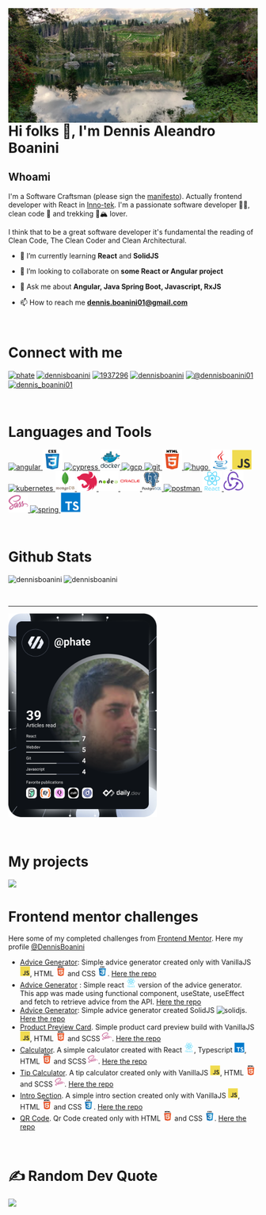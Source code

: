 <img align="right" alt="Coding" src="./images/lake2.jpg">

# Hi folks 👋, I'm Dennis Aleandro Boanini

## Whoami
I'm a Software Craftsman (please sign the [manifesto](http://manifesto.softwarecraftsmanship.org/#/en)). Actually frontend developer with React in [Inno-tek](https://www.inno-tek.it).
I'm a passionate software developer 🧑‍💻, clean code 🧹 and trekking 🥾🏔 lover. 

I think that to be a great software developer it's fundamental the reading of Clean Code, The Clean Coder and Clean Architectural.


- 🌱 I’m currently learning **React** and **SolidJS**

- 👯 I’m looking to collaborate on **some React or Angular project**

- 💬 Ask me about **Angular, Java Spring Boot, Javascript, RxJS**

- 📫 How to reach me [**dennis.boanini01@gmail.com**](mailto:dennis.boanini01@gmail.com)

<br />

# Connect with me
<p align="left">
<a href="https://dev.to/phate" target="blank"><img align="center" src="https://raw.githubusercontent.com/rahuldkjain/github-profile-readme-generator/master/src/images/icons/Social/devto.svg" alt="phate" height="30" width="40" /></a>
<a href="https://linkedin.com/in/dennisboanini" target="blank"><img align="center" src="https://raw.githubusercontent.com/rahuldkjain/github-profile-readme-generator/master/src/images/icons/Social/linked-in-alt.svg" alt="dennisboanini" height="30" width="40" /></a>
<a href="https://stackoverflow.com/users/1937296" target="blank"><img align="center" src="https://raw.githubusercontent.com/rahuldkjain/github-profile-readme-generator/master/src/images/icons/Social/stack-overflow.svg" alt="1937296" height="30" width="40" /></a>
<a href="https://codesandbox.com/dennisboanini" target="blank"><img align="center" src="https://raw.githubusercontent.com/rahuldkjain/github-profile-readme-generator/master/src/images/icons/Social/codesandbox.svg" alt="dennisboanini" height="30" width="40" /></a>
<a href="https://medium.com/@dennisboanini01" target="blank"><img align="center" src="https://raw.githubusercontent.com/rahuldkjain/github-profile-readme-generator/master/src/images/icons/Social/medium.svg" alt="@dennisboanini01" height="30" width="40" /></a>
<a href="https://www.hackerrank.com/dennis_boanini01" target="blank"><img align="center" src="https://raw.githubusercontent.com/rahuldkjain/github-profile-readme-generator/master/src/images/icons/Social/hackerrank.svg" alt="dennis_boanini01" height="30" width="40" /></a>
</p>

<br />

# Languages and Tools
<p align="left"> 
<a href="https://angular.io" target="_blank" rel="noreferrer"> <img src="https://angular.io/assets/images/logos/angular/angular.svg" alt="angular" width="40" height="40"/> </a> <a href="https://www.w3schools.com/css/" target="_blank" rel="noreferrer"> <img src="https://raw.githubusercontent.com/devicons/devicon/master/icons/css3/css3-original-wordmark.svg" alt="css3" width="40" height="40"/> </a> <a href="https://www.cypress.io" target="_blank" rel="noreferrer"> <img src="https://raw.githubusercontent.com/simple-icons/simple-icons/6e46ec1fc23b60c8fd0d2f2ff46db82e16dbd75f/icons/cypress.svg" alt="cypress" width="40" height="40"/> </a> <a href="https://www.docker.com/" target="_blank" rel="noreferrer"> <img src="https://raw.githubusercontent.com/devicons/devicon/master/icons/docker/docker-original-wordmark.svg" alt="docker" width="40" height="40"/> </a> <a href="https://cloud.google.com" target="_blank" rel="noreferrer"> <img src="https://www.vectorlogo.zone/logos/google_cloud/google_cloud-icon.svg" alt="gcp" width="40" height="40"/> </a> <a href="https://git-scm.com/" target="_blank" rel="noreferrer"> <img src="https://www.vectorlogo.zone/logos/git-scm/git-scm-icon.svg" alt="git" width="40" height="40"/> </a> <a href="https://www.w3.org/html/" target="_blank" rel="noreferrer"> <img src="https://raw.githubusercontent.com/devicons/devicon/master/icons/html5/html5-original-wordmark.svg" alt="html5" width="40" height="40"/> </a> <a href="https://gohugo.io/" target="_blank" rel="noreferrer"> <img src="https://api.iconify.design/logos-hugo.svg" alt="hugo" width="40" height="40"/> </a> <a href="https://www.java.com" target="_blank" rel="noreferrer"> <img src="https://raw.githubusercontent.com/devicons/devicon/master/icons/java/java-original.svg" alt="java" width="40" height="40"/> </a> <a href="https://developer.mozilla.org/en-US/docs/Web/JavaScript" target="_blank" rel="noreferrer"> <img src="https://raw.githubusercontent.com/devicons/devicon/master/icons/javascript/javascript-original.svg" alt="javascript" width="40" height="40"/> </a> <a href="https://kubernetes.io" target="_blank" rel="noreferrer"> <img src="https://www.vectorlogo.zone/logos/kubernetes/kubernetes-icon.svg" alt="kubernetes" width="40" height="40"/> </a> <a href="https://www.mongodb.com/" target="_blank" rel="noreferrer"> <img src="https://raw.githubusercontent.com/devicons/devicon/master/icons/mongodb/mongodb-original-wordmark.svg" alt="mongodb" width="40" height="40"/> </a> <a href="https://nestjs.com/" target="_blank" rel="noreferrer"> <img src="https://raw.githubusercontent.com/devicons/devicon/master/icons/nestjs/nestjs-plain.svg" alt="nestjs" width="40" height="40"/> </a> <a href="https://nodejs.org" target="_blank" rel="noreferrer"> <img src="https://raw.githubusercontent.com/devicons/devicon/master/icons/nodejs/nodejs-original-wordmark.svg" alt="nodejs" width="40" height="40"/> </a> <a href="https://www.oracle.com/" target="_blank" rel="noreferrer"> <img src="https://raw.githubusercontent.com/devicons/devicon/master/icons/oracle/oracle-original.svg" alt="oracle" width="40" height="40"/> </a> <a href="https://www.postgresql.org" target="_blank" rel="noreferrer"> <img src="https://raw.githubusercontent.com/devicons/devicon/master/icons/postgresql/postgresql-original-wordmark.svg" alt="postgresql" width="40" height="40"/> </a> <a href="https://postman.com" target="_blank" rel="noreferrer"> <img src="https://www.vectorlogo.zone/logos/getpostman/getpostman-icon.svg" alt="postman" width="40" height="40"/> </a> <a href="https://reactjs.org/" target="_blank" rel="noreferrer"> <img src="https://raw.githubusercontent.com/devicons/devicon/master/icons/react/react-original-wordmark.svg" alt="react" width="40" height="40"/> </a> <a href="https://redux.js.org" target="_blank" rel="noreferrer"> <img src="https://raw.githubusercontent.com/devicons/devicon/master/icons/redux/redux-original.svg" alt="redux" width="40" height="40"/> </a> <a href="https://sass-lang.com" target="_blank" rel="noreferrer"> <img src="https://raw.githubusercontent.com/devicons/devicon/master/icons/sass/sass-original.svg" alt="sass" width="40" height="40"/> </a> <a href="https://spring.io/" target="_blank" rel="noreferrer"> <img src="https://www.vectorlogo.zone/logos/springio/springio-icon.svg" alt="spring" width="40" height="40"/> </a> <a href="https://www.typescriptlang.org/" target="_blank" rel="noreferrer"> <img src="https://raw.githubusercontent.com/devicons/devicon/master/icons/typescript/typescript-original.svg" alt="typescript" width="40" height="40"/> </a> </p>

<br />

# Github Stats
<div>
<img align="center" src="https://github-readme-stats.vercel.app/api?username=dennisboanini&show_icons=true&locale=en" alt="dennisboanini" />

<img align="center" src="https://github-readme-stats.vercel.app/api/top-langs?username=dennisboanini&show_icons=true&locale=en&layout=compact" alt="dennisboanini" />
</div>

<br /><hr>

<a href="https://app.daily.dev/phate"><img src="https://github.com/DennisBoanini/DennisBoanini/blob/master/devcard.svg" width="300" alt="Dennis A. Boanini's Dev Card"/></a>

<br />

# My projects

[<img src="./images/ai.png" width="200">](https://gpt3-phate.netlify.app/)

# Frontend mentor challenges

Here some of my completed challenges from [Frontend Mentor](https://www.frontendmentor.io/home). Here my profile [@DennisBoanini](https://www.frontendmentor.io/profile/DennisBoanini)

- [Advice Generator](https://dennisboanini.github.io/frontend-mentor-advice-generator/): Simple advice generator created only with VanillaJS <img src="https://raw.githubusercontent.com/devicons/devicon/master/icons/javascript/javascript-original.svg" alt="javascript" width="20" height="20"/>, HTML <img src="https://raw.githubusercontent.com/devicons/devicon/master/icons/html5/html5-original-wordmark.svg" alt="html5" width="20" height="20"/> and CSS <img src="https://raw.githubusercontent.com/devicons/devicon/master/icons/css3/css3-original-wordmark.svg" alt="css3" width="20" height="20"/>. [Here the repo](https://github.com/DennisBoanini/frontend-mentor-advice-generator)
- [Advice Generator](https://dennisboanini.github.io/advice-generator-react/) : Simple react <img src="https://raw.githubusercontent.com/devicons/devicon/master/icons/react/react-original-wordmark.svg" alt="react" width="20" height="20"/> version of the advice generator. This app was made using functional component, useState, useEffect and fetch to retrieve advice from the API. [Here the repo](https://github.com/DennisBoanini/advice-generator-react)
- [Advice Generator](https://dennisboanini.github.io/frontend-mentor-advice-generator/): Simple advice generator created SolidJS <img src="https://avatars.githubusercontent.com/u/79226042?s=200&v=4" alt="solidjs" width="20" height="20"/>. [Here the repo](https://github.com/DennisBoanini/advice-generator-solidjs)
- [Product Preview Card](https://dennisboanini.github.io/frontend-mentor-product-preview-card/). Simple product card preview build with VanillaJS <img src="https://raw.githubusercontent.com/devicons/devicon/master/icons/javascript/javascript-original.svg" alt="javascript" width="20" height="20"/>, HTML <img src="https://raw.githubusercontent.com/devicons/devicon/master/icons/html5/html5-original-wordmark.svg" alt="html5" width="20" height="20"/> and SCSS <img src="https://raw.githubusercontent.com/devicons/devicon/master/icons/sass/sass-original.svg" alt="sass" width="20" height="20"/>. [Here the repo](https://github.com/DennisBoanini/frontend-mentor-product-preview-card)
- [Calculator](https://dennisboanini.github.io/frontend-mentor-calculator-app/). A simple calculator created with React <img src="https://raw.githubusercontent.com/devicons/devicon/master/icons/react/react-original-wordmark.svg" alt="react" width="20" height="20"/>, Typescript <img src="https://raw.githubusercontent.com/devicons/devicon/master/icons/typescript/typescript-original.svg" alt="typescript" width="20" height="20"/>, HTML <img src="https://raw.githubusercontent.com/devicons/devicon/master/icons/html5/html5-original-wordmark.svg" alt="html5" width="20" height="20"/> and SCSS <img src="https://raw.githubusercontent.com/devicons/devicon/master/icons/sass/sass-original.svg" alt="sass" width="20" height="20"/>. [Here the repo](https://github.com/DennisBoanini/frontend-mentor-calculator-app)
- [Tip Calculator](https://dennisboanini.github.io/tip-calculator-app-main/). A tip calculator created only with VanillaJS <img src="https://raw.githubusercontent.com/devicons/devicon/master/icons/javascript/javascript-original.svg" alt="javascript" width="20" height="20"/>, HTML <img src="https://raw.githubusercontent.com/devicons/devicon/master/icons/html5/html5-original-wordmark.svg" alt="html5" width="20" height="20"/> and SCSS <img src="https://raw.githubusercontent.com/devicons/devicon/master/icons/sass/sass-original.svg" alt="sass" width="20" height="20"/>. [Here the repo](https://github.com/DennisBoanini/tip-calculator-app-main)
- [Intro Section](https://dennisboanini.github.io/frontend-mentor-intro-section-with-dropdown-navigation-main/). A simple intro section created only with VanillaJS <img src="https://raw.githubusercontent.com/devicons/devicon/master/icons/javascript/javascript-original.svg" alt="javascript" width="20" height="20"/>, HTML <img src="https://raw.githubusercontent.com/devicons/devicon/master/icons/html5/html5-original-wordmark.svg" alt="html5" width="20" height="20"/> and CSS <img src="https://raw.githubusercontent.com/devicons/devicon/master/icons/css3/css3-original-wordmark.svg" alt="css3" width="20" height="20"/>. [Here the repo](https://github.com/DennisBoanini/frontend-mentor-intro-section-with-dropdown-navigation-main)
- [QR Code](https://dennisboanini.github.io/frontend-mentor-qr-code/). Qr Code created only with HTML <img src="https://raw.githubusercontent.com/devicons/devicon/master/icons/html5/html5-original-wordmark.svg" alt="html5" width="20" height="20"/> and CSS <img src="https://raw.githubusercontent.com/devicons/devicon/master/icons/css3/css3-original-wordmark.svg" alt="css3" width="20" height="20"/>. [Here the repo](https://github.com/DennisBoanini/frontend-mentor-qr-code)


<br />

# ✍️ Random Dev Quote
![](https://quotes-github-readme.vercel.app/api?type=horizontal&theme=dark)
